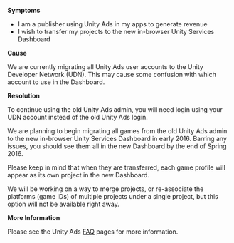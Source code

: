 

**Symptoms**


- I am a publisher using Unity Ads in my apps to generate revenue
- I wish to transfer my projects to the new in-browser Unity Services Dashboard



**Cause**



We are currently migrating all Unity Ads user accounts to the Unity Developer Network (UDN). This may cause some confusion with which account to use in the Dashboard.



**Resolution**



To continue using the old Unity Ads admin, you will need login using your UDN account instead of the old Unity Ads login.



We are planning to begin migrating all games from the old Unity Ads admin to the new in-browser Unity Services Dashboard in early 2016. Barring any issues, you should see them all in the new Dashboard by the end of Spring 2016.



Please keep in mind that when they are transferred, each game profile will appear as its own project in the new Dashboard.



We will be working on a way to merge projects, or re-associate the platforms (game IDs) of multiple projects under a single project, but this option will not be available right away.



**More Information**



Please see the Unity Ads [FAQ](http://unityads.unity3d.com/help/index%20) pages for more information.






